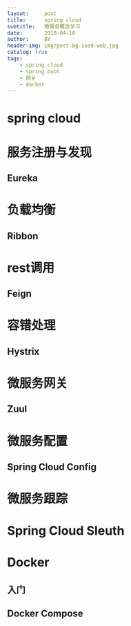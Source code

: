 ```yaml
---
layout:     post
title:      spring cloud
subtitle:   微服务概念学习
date:       2018-04-10
author:     BY
header-img: img/post-bg-ios9-web.jpg
catalog: true
tags:
    - spring cloud
    - spring boot
    - 网关
    - docker
---
```

# spring cloud
# 服务注册与发现
## Eureka
# 负载均衡
## Ribbon
# rest调用
## Feign
# 容错处理
## Hystrix
# 微服务网关
## Zuul
# 微服务配置
## Spring Cloud Config
# 微服务跟踪
# Spring Cloud Sleuth
# Docker
## 入门
## Docker Compose